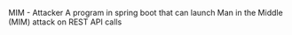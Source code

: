 MIM - Attacker
A program in spring boot that can launch Man in the Middle (MIM) attack on
REST API calls